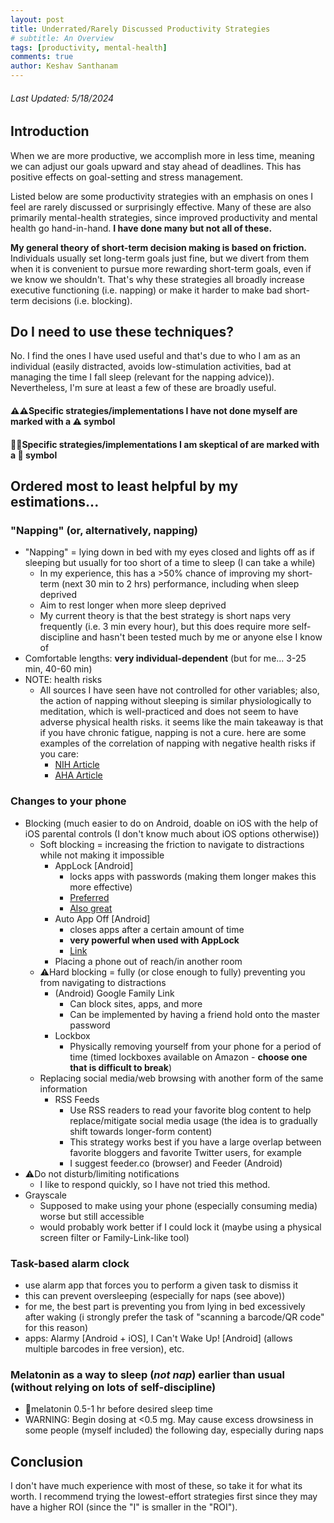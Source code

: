 ```yaml
---
layout: post
title: Underrated/Rarely Discussed Productivity Strategies
# subtitle: An Overview
tags: [productivity, mental-health]
comments: true
author: Keshav Santhanam
---
```

###### Last Updated: 5/18/2024

## Introduction

When we are more productive, we accomplish more in less time, meaning we can adjust our goals upward and stay ahead of deadlines. This has positive effects on goal-setting and stress management. 

Listed below are some productivity strategies with an emphasis on ones I feel are rarely discussed or surprisingly effective. Many of these are also primarily mental-health strategies, since improved productivity and mental health go hand-in-hand. **I have done many but not all of these.**

**My general theory of short-term decision making is based on friction.** Individuals usually set long-term goals just fine, but we divert from them when it is convenient to pursue more rewarding short-term goals, even if we know we shouldn't. That's why these strategies all broadly increase executive functioning (i.e. napping) or make it harder to make bad short-term decisions (i.e. blocking). 

## Do I need to use these techniques?

No. I find the ones I have used useful and that's due to who I am as an individual (easily distracted, avoids low-stimulation activities, bad at managing the time I fall sleep (relevant for the napping advice)). Nevertheless, I'm sure at least a few of these are broadly useful. 

#### **⚠️⚠️Specific strategies/implementations I have not done myself are marked with a ⚠️ symbol**
#### **🚩🚩Specific strategies/implementations I am skeptical of are marked with a 🚩 symbol**


## Ordered most to least helpful by my estimations...

### "Napping" (or, alternatively, napping)
- "Napping" = lying down in bed with my eyes closed and lights off as if sleeping but usually for too short of a time to sleep (I can take a while)
	- In my experience, this has a >50% chance of improving my short-term (next 30 min to 2 hrs) performance, including when sleep deprived
	- Aim to rest longer when more sleep deprived
	- My current theory is that the best strategy is short naps very frequently (i.e. 3 min every hour), but this does require more self-discipline and hasn't been tested much by me or anyone else I know of
- Comfortable lengths: **very individual-dependent** (but for me... 3-25 min, 40-60 min)
- NOTE: health risks
	- All sources I have seen have not controlled for other variables; also, the action of napping without sleeping is similar physiologically to meditation, which is well-practiced and does not seem to have adverse physical health risks. it seems like the main takeaway is that if you have chronic fatigue, napping is not a cure. here are some examples of the correlation of napping with negative health risks if you care: 
		- [NIH Article](https://www.nhlbi.nih.gov/news/2023/researchers-study-how-daytime-naps-may-influence-health)
		- [AHA Article](https://newsroom.heart.org/news/study-shows-link-between-frequent-naps-and-high-blood-pressure)

### Changes to your phone
- Blocking (much easier to do on Android, doable on iOS with the help of iOS parental controls (I don't know much about iOS options otherwise))
	- Soft blocking = increasing the friction to navigate to distractions while not making it impossible
		- AppLock [Android]
			- locks apps with passwords (making them longer makes this more effective)
			- [Preferred](https://play.google.com/store/apps/details?id=com.gamemalt.applocker)
			- [Also great](https://play.google.com/store/apps/details?id=com.sp.protector.free)
		- Auto App Off [Android]
			- closes apps after a certain amount of time
			- **very powerful when used with AppLock**
			- [Link](https://play.google.com/store/apps/details?id=com.aozora_create.appofftimer&hl=en_US&gl=US)
		- Placing a phone out of reach/in another room
	- ⚠️Hard blocking = fully (or close enough to fully) preventing you from navigating to distractions
		- (Android) Google Family Link
			- Can block sites, apps, and more
			- Can be implemented by having a friend hold onto the master password
		- Lockbox
			- Physically removing yourself from your phone for a period of time (timed lockboxes available on Amazon - **choose one that is difficult to break**)
	- Replacing social media/web browsing with another form of the same information
		- RSS Feeds
			- Use RSS readers to read your favorite blog content to help replace/mitigate social media usage (the idea is to gradually shift towards longer-form content)
   			- This strategy works best if you have a large overlap between favorite bloggers and favorite Twitter users, for example
			- I suggest feeder.co (browser) and Feeder (Android)
- ⚠️Do not disturb/limiting notifications
	- I like to respond quickly, so I have not tried this method. 
- Grayscale 
	- Supposed to make using your phone (especially consuming media) worse but still accessible
	- would probably work better if I could lock it (maybe using a physical screen filter or Family-Link-like tool)


### Task-based alarm clock
- use alarm app that forces you to perform a given task to dismiss it
- this can prevent oversleeping (especially for naps (see above))
- for me, the best part is preventing you from lying in bed excessively after waking (i strongly prefer the task of "scanning a barcode/QR code" for this reason)
- apps: Alarmy [Android + iOS], I Can't Wake Up! [Android] (allows multiple barcodes in free version), etc. 
	
### Melatonin as a way to sleep (*not nap*) earlier than usual (without relying on lots of self-discipline)
- 🚩melatonin 0.5-1 hr before desired sleep time 
- WARNING: Begin dosing at <0.5 mg. May cause excess drowsiness in some people (myself included) the following day, especially during naps

## Conclusion
I don't have much experience with most of these, so take it for what its worth. I recommend trying the lowest-effort strategies first since they may have a higher ROI (since the "I" is smaller in the "ROI").
